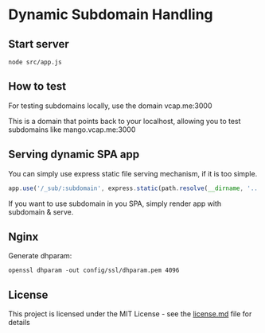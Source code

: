 # Dynamic Subdomain Handling

## Start server

```
node src/app.js
```

## How to test

For testing subdomains locally, use the domain vcap.me:3000

This is a domain that points back to your localhost, allowing you to test subdomains like mango.vcap.me:3000

## Serving dynamic SPA app

You can simply use express static file serving mechanism, if it is too simple.

```js
app.use('/_sub/:subdomain', express.static(path.resolve(__dirname, '..', 'spa-app-directory-name')));
```

If you want to use subdomain in you SPA, simply render app with subdomain & serve.

## Nginx

Generate dhparam:

```
openssl dhparam -out config/ssl/dhparam.pem 4096
```

## License

This project is licensed under the MIT License - see the [license.md](./license.md) file for details
